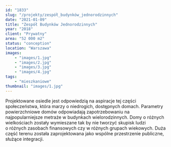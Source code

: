 ```yaml
---
id: "1833"
slug: "/projekty/zespół_budynków_jednorodzinnych"
date: "2021-01-09"
title: "Zespół Budynków Jednorodzinnych"
year: "2018"
client: "Prywatny"
area: "52 000 m2"
status: "conception"
location: "Warszawa"
images: 
    - "images/1.jpg"
    - "images/2.jpg"
    - "images/3.jpg"
    - "images/4.jpg"    
tags: 
    - "mieszkaniowe"
thumbnail: "images/1.jpg"
---
```

Projektowane osiedle jest odpowiedzią na aspiracje tej części społeczeństwa, która marzy o niedrogich, dostępnych domach. Parametry powierzchniowe domów odpowiadają zapotrzebowaniu na najpopularniejsze metraże w budynkach wielorodzinnych. Domy o&nbsp;różnych wielkościach zostały wymieszane tak by nie tworzyć skupisk ludzi o&nbsp;różnych zasobach finansowych czy w&nbsp;różnych grupach wiekowych. Duża część terenu została zaprojektowana jako wspólne przestrzenie publiczne, służące integracji.
